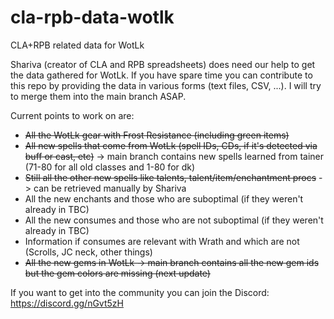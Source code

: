 # cla-rpb-data-wotlk
CLA+RPB related data for WotLk

Shariva (creator of CLA and RPB spreadsheets) does need our help to get the data gathered for WotLk. If you have spare time you can contribute to this repo by providing the data in various forms (text files, CSV, ...). I will try to merge them into the main branch ASAP.

Current points to work on are:
- ~~All the WotLk gear with Frost Resistance (including green items)~~
- ~~All new spells that come from WotLk (spell IDs, CDs, if it's detected via buff or cast, etc)~~ -> main branch contains new spells learned from tainer (71-80 for all old classes and 1-80 for dk)
- ~~Still all the other new spells like talents, talent/item/enchantment procs~~ -> can be retrieved manually by Shariva
- All the new enchants and those who are suboptimal (if they weren't already in TBC)
- All the new consumes and those who are not suboptimal (if they weren't already in TBC)
- Information if consumes are relevant with Wrath and which are not (Scrolls, JC neck, other things)
- ~~All the new gems in WotLk -> main branch contains all the new gem ids but the gem colors are missing (next update)~~

If you want to get into the community you can join the Discord: https://discord.gg/nGvt5zH

